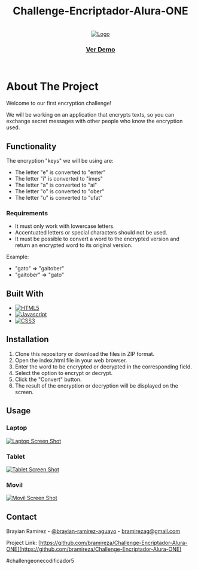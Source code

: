 <h1 align="center"> Challenge-Encriptador-Alura-ONE </h1>

<!-- PROJECT LOGO -->
<br />
<div align="center">
  
  <a href="https://bramireza.github.io/Challenge-Encriptador-Alura-ONE/">
    <img src="assets/aluraLogo.png" alt="Logo">
  </a>
  <h3 align="center"><a href="https://bramireza.github.io/Challenge-Encriptador-Alura-ONE/">Ver Demo</a></h2>
<br />
  </p>
</div>

# About The Project

Welcome to our first encryption challenge!

We will be working on an application that encrypts texts, so you can exchange secret messages with other people who know the encryption used.

## Functionality

The encryption "keys" we will be using are:

- The letter "e" is converted to "enter"
- The letter "i" is converted to "imes"
- The letter "a" is converted to "ai"
- The letter "o" is converted to "ober"
- The letter "u" is converted to "ufat"

### Requirements

- It must only work with lowercase letters.
- Accentuated letters or special characters should not be used.
- It must be possible to convert a word to the encrypted version and return an encrypted word to its original version.

Example:

- "gato" => "gaitober"
- "gaitober" => "gato"

## Built With

- [![HTML5][html5.com]][html5-url]
- [![Javascript][javascript.com]][javascript-url]
- [![CSS3][css3.com]][css3-url]

## Installation

1. Clone this repository or download the files in ZIP format.
2. Open the index.html file in your web browser.
3. Enter the word to be encrypted or decrypted in the corresponding field.
4. Select the option to encrypt or decrypt.
5. Click the "Convert" button.
6. The result of the encryption or decryption will be displayed on the screen.

## Usage

### Laptop

[![Laptop Screen Shot][laptop-screenshot]](https://bramireza.github.io/Challenge-Encriptador-Alura-ONE/)

### Tablet

[![Tablet Screen Shot][tablet-screenshot]](https://bramireza.github.io/Challenge-Encriptador-Alura-ONE/)

### Movil

[![Movil Screen Shot][movil-screenshot]](https://bramireza.github.io/Challenge-Encriptador-Alura-ONE/)

## Contact

Brayian Ramírez - [@brayian-ramirez-aguayo](https://www.linkedin.com/in/brayian-ramirez-aguayo/) - bramirezag@gmail.com

Project Link: [https://github.com/bramireza/Challenge-Encriptador-Alura-ONE](https://github.com/bramireza/Challenge-Encriptador-Alura-ONE)

#challengeonecodificador5

<!-- MARKDOWN LINKS & IMAGES -->
<!-- https://www.markdownguide.org/basic-syntax/#reference-style-links -->

[html5.com]: https://img.shields.io/badge/html5-orange?style=for-the-badge&logo=html5&logoColor=white
[html5-url]: https://lenguajehtml.com/html/
[javascript.com]: https://img.shields.io/badge/javascript-yellow?style=for-the-badge&logo=javascript&logoColor=white
[javascript-url]: https://developer.mozilla.org/es/docs/Web/JavaScript
[css3.com]: https://img.shields.io/badge/CSS3-blue?style=for-the-badge&logo=CSS3&logoColor=white
[css3-url]: https://developer.mozilla.org/es/docs/Web/CSS
[laptop-screenshot]: assets/ssLaptop.png
[tablet-screenshot]: assets/ssTablet.png
[movil-screenshot]: assets/ssMovil.png
